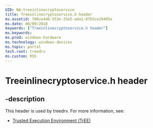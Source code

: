 ```yaml
---
UID: NA:treeinlinecryptoservice
title: Treeinlinecryptoservice.h header
ms.assetid: 706ce4d6-553e-33e5-ada1-07b5ce29405e
ms.date: 08/09/2018
keywords: ["Treeinlinecryptoservice.h header"]
ms.keywords: 
ms.prod: windows-hardware
ms.technology: windows-devices
ms.topic: portal
tech.root: treedrv
ms.custom: RS5
---
```


# Treeinlinecryptoservice.h header


## -description


This header is used by treedrv. For more information, see:

- [Trusted Execution Environment (TrEE)](../_treedrv/index.md)
